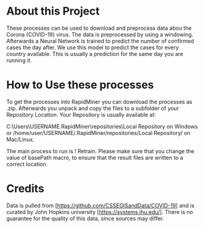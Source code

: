# About this Project

These processes can be used to download and preprocess data abou the Corona (COVID-19) virus. The data is preprocessed by using a windowing. Afterwards a Neural Network is trained to predict the number of confirmed cases the day after.
We use this model to predict the cases for every country available. This is usually a prediction for the same day you are running it.


# How to Use these processes
To get the processes into RapidMiner you can download the processes as .zip. Afterwards you unpack and copy the files to a subfolder of your Repository Location.
Your Repository is usually available at:

C:\Users\USERNAME\.RapidMiner\repositories\Local Repository
on Windows or
/home/user/USERNAME/.RapidMiner/repositories/Local Repository/
on Mac/Linux.

The main process to run is ! Retrain. Please make sure that you change the value of basePath macro, to ensure that the result files are written to a correct location.



# Credits
Data is pulled from [https://github.com/CSSEGISandData/COVID-19] and is curated by John Hopkins university [https://systems.jhu.edu/]. There is no guarantee for the quality of this data, since sources may differ.
